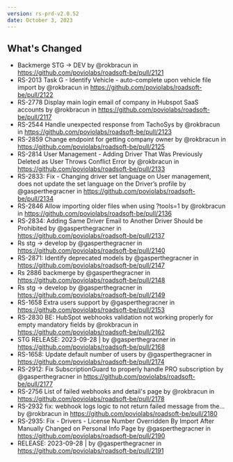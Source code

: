 ```yaml
---
version: rs-prd-v2.0.52
date: October 3, 2023
---
```


## What's Changed
* Backmerge STG -> DEV by @rokbracun in https://github.com/poviolabs/roadsoft-be/pull/2121
* RS-2013 Task G - Identify Vehicle - auto-complete upon vehicle file import by @rokbracun in https://github.com/poviolabs/roadsoft-be/pull/2122
* RS-2778 Display main login email of company in Hubspot SaaS accounts by @rokbracun in https://github.com/poviolabs/roadsoft-be/pull/2117
* RS-2544 Handle unexpected response from TachoSys by @rokbracun in https://github.com/poviolabs/roadsoft-be/pull/2123
* RS-2859 Change endpoint for getting company owner by @rokbracun in https://github.com/poviolabs/roadsoft-be/pull/2125
* RS-2814 User Management - Adding Driver That Was Previously Deleted as User Throws Conflict Error by @rokbracun in https://github.com/poviolabs/roadsoft-be/pull/2133
* RS-2833: Fix - Changing driver set language on User management, does not update the set language on the Driver’s profile by @gasperthegracner in https://github.com/poviolabs/roadsoft-be/pull/2134
* RS-2846 Allow importing older files when using ?tools=1 by @rokbracun in https://github.com/poviolabs/roadsoft-be/pull/2136
* RS-2834: Adding Same Driver Email to Another Driver Should be Prohibited by @gasperthegracner in https://github.com/poviolabs/roadsoft-be/pull/2137
* Rs stg -> develop by @gasperthegracner in https://github.com/poviolabs/roadsoft-be/pull/2140
* RS-2871: Identify deprecated models by @gasperthegracner in https://github.com/poviolabs/roadsoft-be/pull/2147
* Rs 2886 backmerge by @gasperthegracner in https://github.com/poviolabs/roadsoft-be/pull/2148
* Rs stg -> develop by @gasperthegracner in https://github.com/poviolabs/roadsoft-be/pull/2149
* RS-1658  Extra users support by @gasperthegracner in https://github.com/poviolabs/roadsoft-be/pull/2153
* RS-2830 BE: HubSpot webhooks validation not working properly for empty mandatory fields by @rokbracun in https://github.com/poviolabs/roadsoft-be/pull/2162
* STG RELEASE: 2023-09-28 | by @gasperthegracner in https://github.com/poviolabs/roadsoft-be/pull/2168
* RS-1658: Update default number of users by @gasperthegracner in https://github.com/poviolabs/roadsoft-be/pull/2174
* RS-2912: Fix SubscriptionGuard to properly handle PRO subscription by @gasperthegracner in https://github.com/poviolabs/roadsoft-be/pull/2177
* RS-2756 List of failed webhooks and detail's page by @rokbracun in https://github.com/poviolabs/roadsoft-be/pull/2178
* RS-2932 fix: webhook logs logic to not return failed message from the… by @rokbracun in https://github.com/poviolabs/roadsoft-be/pull/2180
* RS-2935: Fix - Drivers - License Number Overridden By Import After Manually Changed on Personal Info Page by @gasperthegracner in https://github.com/poviolabs/roadsoft-be/pull/2190
* RELEASE: 2023-09-28 | by @gasperthegracner in https://github.com/poviolabs/roadsoft-be/pull/2191